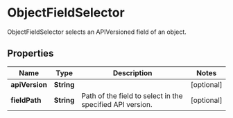 

# ObjectFieldSelector

ObjectFieldSelector selects an APIVersioned field of an object.
## Properties

Name | Type | Description | Notes
------------ | ------------- | ------------- | -------------
**apiVersion** | **String** |  |  [optional]
**fieldPath** | **String** | Path of the field to select in the specified API version. |  [optional]



